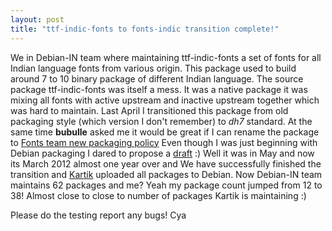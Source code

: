 ```yaml
---
layout: post
title: "ttf-indic-fonts to fonts-indic transition complete!"
---
```


We in Debian-IN team where maintaining ttf-indic-fonts a set of fonts for all 
Indian language fonts from various origin. This package used to build around 7
to 10 binary package of different Indian language. The source package ttf-indic-fonts
was itself a mess. It was a native package it was mixing all fonts with active
upstream and inactive upstream together which was hard to maintain. Last April
I transitioned this package from old packaging style (which version I don't remember)
to *dh7* standard. At the same time **bubulle** asked me it would be great if I
can rename the package to  [Fonts team new packaging policy](http://wiki.debian.org/Fonts/PackagingPolicy)
Even though I was just beginning with Debian packaging I dared to propose a [draft](http://lists.alioth.debian.org/pipermail/debian-in-workers/2011-May/001587.html)
:) Well it was in May and now its March 2012 almost one year over and We have 
successfully finished the transition and [Kartik](http://0x1f1f.wordpress.com/)
uploaded all packages to Debian. Now Debian-IN team maintains 62 packages and
me? Yeah my package count jumped from 12 to 38! Almost close to close to number
of packages Kartik is maintaining :)

Please do the testing report any bugs! Cya

